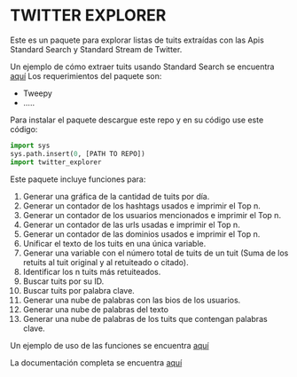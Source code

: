 # TWITTER EXPLORER

Este es un paquete para explorar listas de tuits extraídas con las Apis Standard Search y Standard Stream de Twitter.

Un ejemplo de cómo extraer tuits usando Standard Search se encuentra [aquí](https://github.com/Obsdemocracia/twitter-explorer/blob/master/Extract%20tuits%20Standard%20Search.ipynb)
Los requerimientos del paquete son:

- Tweepy
- .....

Para instalar el paquete descargue este repo y en su código use este código:

```python
import sys  
sys.path.insert(0, [PATH TO REPO])
import twitter_explorer
```
Este paquete incluye funciones para:

1. Generar una gráfica de la cantidad de tuits por día.
2. Generar un contador de los hashtags usados e imprimir el Top n.
3. Generar un contador de los usuarios mencionados e imprimir el Top n.
4. Generar un contador de las urls usadas e imprimir el Top n.
5. Generar un contador de las dominios usados e imprimir el Top n.
6. Unificar el texto de los tuits en una única variable.
7. Generar una variable con el número total de tuits de un tuit (Suma de los retuits al tuit original y al retuiteado o citado).
8. Identificar los n tuits más retuiteados.
9. Buscar tuits por su ID.
10. Buscar tuits por palabra clave.
11. Generar una nube de palabras con las bios de los usuarios.
12. Generar una nube de palabras del texto
13. Generar una nube de palabras de los tuits que contengan palabras clave.

Un ejemplo de uso de las funciones se encuentra [aquí](https://github.com/Obsdemocracia/twitter-explorer/blob/master/Ejemplo%20funciones%20Twitter.ipynb)

La documentación completa se encuentra [aquí](https://github.com/Willyfm97/twitter-explorer/blob/master/Documentación.md)
